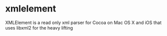 xmlelement
==========

XMLElement is a read only xml parser for Cocoa on Mac OS X and iOS that uses libxml2 for the heavy lifting